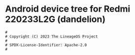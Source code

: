 # Android device tree for Redmi 220233L2G (dandelion)

```
#
# Copyright (C) 2023 The LineageOS Project
#
# SPDX-License-Identifier: Apache-2.0
#
```
